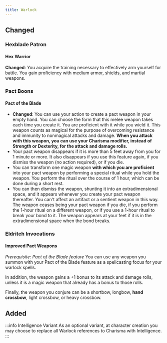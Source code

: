 ```yaml
---
title: Warlock
---
```


## Changed

### Hexblade Patron
#### Hex Warrior
**Changed**: You acquire the training necessary to effectively arm yourself for battle. You gain proficiency with medium armor, shields, and martial weapons.

### Pact Boons
#### Pact of the Blade
- **Changed**: You can use your action to create a pact weapon in your empty hand. You can choose the form that this melee weapon takes each time you create it. You are proficient with it while you wield it. This weapon counts as magical for the purpose of overcoming resistance and immunity to nonmagical attacks and damage. **When you attack with this weapon, you can use your Charisma modifier, instead of Strength or Dexterity, for the attack and damage rolls.**
- Your pact weapon disappears if it is more than 5 feet away from you for 1 minute or more. It also disappears if you use this feature again, if you dismiss the weapon (no action required), or if you die.
- You can transform one magic weapon **with which you are proficient** into your pact weapon by performing a special ritual while you hold the weapon. You perform the ritual over the course of 1 hour, which can be done during a short rest.
- You can then dismiss the weapon, shunting it into an extradimensional space, and it appears whenever you create your pact weapon thereafter. You can't affect an artifact or a sentient weapon in this way. The weapon ceases being your pact weapon if you die, if you perform the 1-hour ritual on a different weapon, or if you use a 1-hour ritual to break your bond to it. The weapon appears at your feet if it is in the extradimensional space when the bond breaks.

### Eldritch Invocations
#### Improved Pact Weapons
*Prerequisite: Pact of the Blade feature*
You can use any weapon you summon with your Pact of the Blade feature as a spellcasting focus for your warlock spells.

In addition, the weapon gains a +1 bonus to its attack and damage rolls, unless it is a magic weapon that already has a bonus to those rolls.

Finally, the weapon you conjure can be a shortbow, longbow, **hand crossbow**, light crossbow, or heavy crossbow.

## Added

:::info Intelligence Variant
As an optional variant, at character creation you may choose to replace all Warlock references to Charisma with Intelligence.
:::
